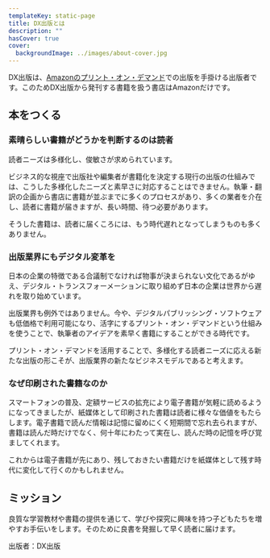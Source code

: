 ```yaml
---
templateKey: static-page
title: DX出版とは
description: "" 
hasCover: true
cover:
  backgroundImage: ../images/about-cover.jpg
---
```


DX出版は、[Amazonのプリント・オン・デマンド](https://www.amazon.co.jp/gp/help/customer/display.html?nodeId=201998960)での出版を手掛ける出版者です。このためDX出版から発刊する書籍を扱う書店はAmazonだけです。

## 本をつくる 

### 素晴らしい書籍がどうかを判断するのは読者
読者ニーズは多様化し、俊敏さが求められています。

ビジネス的な視座で出版社や編集者が書籍化を決定する現行の出版の仕組みでは、こうした多様化したニーズと素早さに対応することはできません。執筆・翻訳の企画から書店に書籍が並ぶまでに多くのプロセスがあり、多くの業者を介在し、読者に書籍が届きますが、長い時間、待つ必要があります。

そうした書籍は、読者に届くころには、もう時代遅れとなってしまうものも多くありません。

### 出版業界にもデジタル変革を
日本の企業の特徴である合議制でなければ物事が決まられない文化であるがゆえ、デジタル・トランスフォーメーションに取り組めず日本の企業は世界から遅れを取り始めています。

出版業界も例外ではありません。今や、デジタルパブリッシング・ソフトウェアも低価格で利用可能になり、活字にするプリント・オン・デマンドという仕組みを使うことで、執筆者のアイデアを素早く書籍にすることができる時代です。

プリント・オン・デマンドを活用することで、多様化する読者ニーズに応える新たな出版の形こそが、出版業界の新たなビジネスモデルであると考えます。

### なぜ印刷された書籍なのか
スマートフォンの普及、定額サービスの拡充により電子書籍が気軽に読めるようになってきましたが、紙媒体として印刷された書籍は読者に様々な価値をもたらします。電子書籍で読んだ情報は記憶に留めにくく短期間で忘れ去られますが、書籍は読んだ時だけでなく、何十年にわたって実在し、読んだ時の記憶を呼び覚ましてくれます。

これからは電子書籍が先にあり、残しておきたい書籍だけを紙媒体として残す時代に変化して行くのかもしれません。

## ミッション
良質な学習教材や書籍の提供を通じて、学びや探究に興味を持つ子どもたちを増やすお手伝いをします。そのために良書を発掘して早く読者に届けます。

出版者：DX出版　
